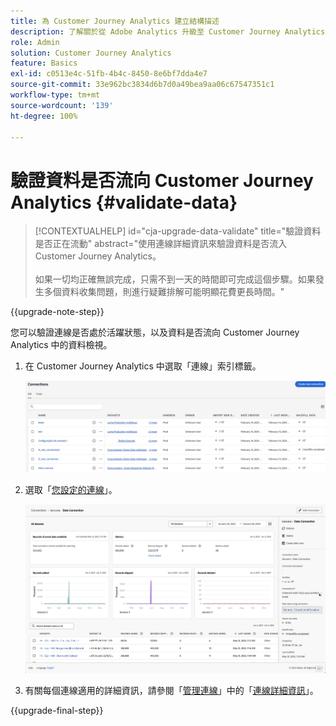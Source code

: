 ```yaml
---
title: 為 Customer Journey Analytics 建立結構描述
description: 了解關於從 Adobe Analytics 升級至 Customer Journey Analytics 的建議路徑
role: Admin
solution: Customer Journey Analytics
feature: Basics
exl-id: c0513e4c-51fb-4b4c-8450-8e6bf7dda4e7
source-git-commit: 33e962bc3834d6b7d0a49bea9aa06c67547351c1
workflow-type: tm+mt
source-wordcount: '139'
ht-degree: 100%

---
```


# 驗證資料是否流向 Customer Journey Analytics {#validate-data}

<!-- markdownlint-disable MD034 -->

>[!CONTEXTUALHELP]
>id="cja-upgrade-data-validate"
>title="驗證資料是否正在流動"
>abstract="使用連線詳細資訊來驗證資料是否流入 Customer Journey Analytics。<br><br>如果一切均正確無誤完成，只需不到一天的時間即可完成這個步驟。如果發生多個資料收集問題，則進行疑難排解可能明顯花費更長時間。"

<!-- markdownlint-enable MD034 -->

{{upgrade-note-step}}

您可以驗證連線是否處於活躍狀態，以及資料是否流向 Customer Journey Analytics 中的資料檢視。

1. 在 Customer Journey Analytics 中選取「連線」索引標籤。

   ![清單檢視](assets/list-view.png)

1. 選取「[您設定的連線](/help/getting-started/cja-upgrade/cja-upgrade-connection.md)」。

   ![顯示小工具和設定的所有資料集視窗](assets/conn-details.png)

1. 有關每個連線適用的詳細資訊，請參閱「[管理連線](/help/connections/manage-connections.md)」中的「[連線詳細資訊](/help/connections/manage-connections.md#manage-connections)」。

{{upgrade-final-step}}

<!-- Should we duplicate the content here or single source it with /help/connections/manage-connections.md -->
